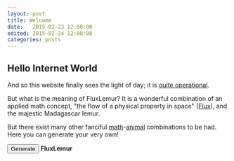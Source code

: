 ```yaml
---
layout: post
title: Welcome
date:   2015-02-23 12:00:00
edited: 2015-02-24 12:00:00
categories: posts
---
```


## Hello Internet World

And so this website finally sees the light of day; it is [quite
operational](https://www.youtube.com/watch?v=zGwDwx10wB4).

But what is the meaning of FluxLemur? It is a wonderful combination of an
applied math concept, "the flow of a physical property in space"
([Flux](http://en.wikipedia.org/wiki/Flux)), and the majestic
Madagascar lemur. 

But there exist many other fanciful
[math](/assets/names/math_terms.txt)-[animal](/assets/names/animals.txt)
combinations to be had. Here you can generate your very own!

<script src="http://ajax.googleapis.com/ajax/libs/jquery/1.11.2/jquery.min.js"></script>
<script src="/assets/names/gen_name.js"></script>
<button onclick="gen_name()">Generate</button>
<strong id="display_name">FluxLemur</strong>
